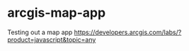 # arcgis-map-app
Testing out a map app
https://developers.arcgis.com/labs/?product=javascript&topic=any